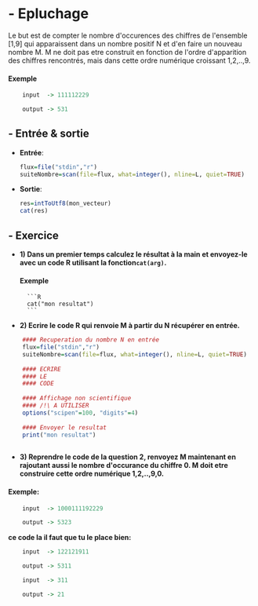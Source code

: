 # - Epluchage

Le but est de compter le nombre d'occurences des chiffres de l'ensemble [1,9] qui apparaissent dans un nombre positif N et d'en faire un nouveau nombre M.
  M ne doit pas etre construit en fonction de l'ordre d'apparition des chiffres rencontrés, mais dans cette ordre numérique croissant 1,2,..,9.
  
  
  
#### Exemple
```R
	input  -> 111112229
```
```R
	output -> 531 
```

## - Entrée & sortie

+ **Entrée**:

    ```R
    flux=file("stdin","r")
    suiteNombre=scan(file=flux, what=integer(), nline=L, quiet=TRUE)
    ```
+ **Sortie**:

  ```R
  res=intToUtf8(mon_vecteur)
  cat(res)
  ```

## - Exercice


+ **1) Dans un premier temps calculez le résultat à la main et envoyez-le avec un code R utilisant la fonction```cat(arg)```.**
	#### Exemple

		```R
		cat("mon resultat") 
		```
 
+ **2) Ecrire le code R qui renvoie M à partir du N récupérer en entrée.**

```R
	#### Recuperation du nombre N en entrée
	flux=file("stdin","r")
	suiteNombre=scan(file=flux, what=integer(), nline=L, quiet=TRUE)
  
	#### ECRIRE 
	#### LE 
	#### CODE
   
	#### Affichage non scientifique 
	#### /!\ A UTILISER
	options("scipen"=100, "digits"=4)
   
	#### Envoyer le resultat
	print("mon resultat")
   
```
   
+ **3) Reprendre le code de la question 2, renvoyez M maintenant en rajoutant aussi le nombre d'occurance du chiffre 0. M doit etre construire cette ordre numérique 1,2,..,9,0.**

#### Exemple:
```R	
	input  -> 1000111192229
```
```R
   	output -> 5323 
```




**ce code la il faut que tu le place bien:**

```R
	input  -> 122121911
```
```R
	output -> 5311
```

```R
	input  -> 311
```
```R
	output -> 21
```
